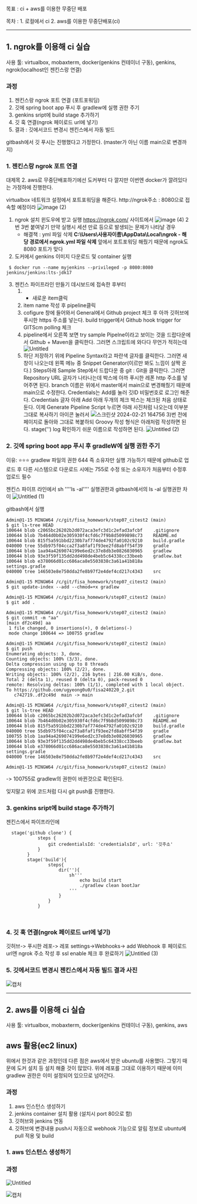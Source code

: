 
목표 : ci + aws를 이용한 무중단 배포

목차 : 1. 로컬에서 ci 2. aws를 이용한 무중단배포(ci)



---------

## 1. ngrok를 이용해 ci 실습  
사용 툴: virtualbox, mobaxterm, docker(genkins 컨테이너 구동), genkins, ngrok(localhost인 젠킨스랑 연결)

### 과정 
1. 젠킨스랑 ngrok 포트 연결 (포트포워딩)
2. 깃에 spring boot app 푸시 후 gradlew에 실행 권한 주기
3. genkins sript에 build stage 추가하기
4. 깃 훅 연결(ngrok 페이로드 url에 넣기)
5. 결과 : 깃에서코드 변경시 젠킨스에서 자동 빌드

gitbash에서 깃 푸시는 진행했다고 가정한다. (master가 아닌 이름 main으로 변경까지)

### 1. 젠킨스랑 ngrok 포트 연결

대제목 2. aws로 무중단배포하기에선 도커부터 다 깔지만 이번엔 docker가 깔려있다는 가정하에 진행한다. 

virtualbox 네트워크 설정에서 포트포워딩을 해준다. 
http://ngrok주소 : 8080으로 접속할 예정이라 
![image (2)](https://github.com/ugyeong0u0/fisa240220_2/assets/120684605/c817cc8f-90e4-415f-a2dd-8a8021b3467d)

1. ngrok 설치 윈도우에 받고 실행
   https://ngrok.com/ 사이트에서
   ![image (4)](https://github.com/ugyeong0u0/fisa240220_2/assets/120684605/81e6523d-d148-4ef2-9e8e-2295fdb24650)
    2번 3번 붙여넣기
   만약 실행시 세션 만료 등으로 발생되는 문제가 나타날 경우
   - 해결책 : yml 파일 삭제
   **C:\Users\사용자이름\AppData\Local\ngrok - 해당 경로에서 ngrok.yml 파일 삭제**
  앞에서 포트포워딩 해줬기 때문에 ngrok도 8080 포트가 맞다
2. 도커에서 genkins 이미지 다운로드 및 container 실행
```
 $ docker run --name myjenkins --privileged -p 8080:8080 jenkins/jenkins:lts-jdk17
```
3. 젠킨스 파이프라인 만들기
   데시보드에 접속한 후부터
   1) + 새로운 item클릭
   2) item name 작성 후 pipeline클릭
   3) cofigure 창에 들어와서
      General에서 Github project 체크 후 아까 깃허브에 푸시한 https 주소를 넣는다.
      build trigger에서 Github hook trigger for GITScm polling 체크
   4) pipeline에서 오른쪽 보면 try sample Pipelne이라고 보이는 것을 드랍다운에서 Github + Maven을 클릭한다. 그러면 스크립트에 와다다 무언가 적히는데
     ![Untitled](https://github.com/ugyeong0u0/fisa240220_2/assets/120684605/bcea57c0-cd8a-44ba-bee7-d59158ccbf42)
   5) 하단 저장하기 위에 Pipeline Syntax라고 파란색 글자를 클릭한다. 그러면 새창이 나오는데 
      왼쪽 메뉴 중 Snippet Generator(이르만 봐도 느낌이 살짝 온다.)
      Steps아래 Sample Step에서 드랍다운 중 git : Git을 클릭한다.
      그러면 Repository URL 글자가 나타나는데 박스에 아까 푸시한 레폰 http 주소를 넣어주면 된다.
      branch 이름은 위에서 master에서 main으로 변경해줬기 때문에 main으로 수정한다.
      Credentials는 Add를 눌러 깃ID 비밀번호로 로그인 해준다.
      Credentials 글자 아래 Add 아래 두개의 체크 박스는 체크된 처음 상태로 둔다.
      이제 Generate Pipeline Script 누르면
      아래 사진처럼 나오는데 이부분 그대로 복사하기 아이콘 눌러서
      ![스크린샷 2024-02-21 164756](https://github.com/ugyeong0u0/fisa240220_2/assets/120684605/6213a1a0-9a49-4fc4-bab8-edc47b946f56)
      3)번 전에 페이지로 돌아와 그대로 복붙하되 Groovy 작성 형식은 아래처럼 작성하면 된다. stage('') log 확인하기 쉬운 이름으로 작성하면 된다. 
       ![Untitled (2)](https://github.com/ugyeong0u0/fisa240220_2/assets/120684605/6ff7f170-1a9b-47a5-97ba-2b2ededa1acf)
      
       
### 2. 깃에 spring boot app 푸시 후 gradleW에 실행 권한 주기
이유:
    ⭐⭐⭐
    gradlew 파일의 권한 644 즉 소유자만 실행 가능하기 때문에 
    github로 업로드 후 다른 시스템으로 다운로드 시에는
    755로 수정 또는 소유자가 처음부터 수정후 업로드 필수 
    
젠킨스 파이프 라인에서 sh ''''ls -al'''' 실행권한과 gitbash에서의 ls -al 실행권한 차이
![Untitled (1)](https://github.com/ugyeong0u0/fisa240220_2/assets/120684605/ea99c4c5-1915-47d5-b3d1-43b049e7a7a6)

gitbash에서 실행
```
Admin@1-15 MINGW64 /c/git/fisa_homework/step07_citest2 (main)
$ git ls-tree HEAD
100644 blob c2065bc26202b2d072aca3efc3d1c2efad3afcbf    .gitignore
100644 blob 7b464d0b02e305930f4cfd6c7f9b8d5099898c73    README.md
100644 blob 815f5a591bbd2230b7af774de4792fa0102c9210    build.gradle
040000 tree 55db975f04cca2f3a8faf1f93ee2fd8abff54f39    gradle
100644 blob 1aa94a4269074199e6ed2c37e8db3e0826030965    gradlew
100644 blob 93e3f59f135dd2dd498de4beb5c64338cc33beeb    gradlew.bat
100644 blob e378066d01cc686aca8e5503838c3a61a41b818a    settings.gradle
040000 tree 146503e8e750dda2fe8b97f2e4def4cd217c4343    src

Admin@1-15 MINGW64 /c/git/fisa_homework/step07_citest2 (main)
$ git update-index --add --chmod=+x gradlew

Admin@1-15 MINGW64 /c/git/fisa_homework/step07_citest2 (main)
$ git add .

Admin@1-15 MINGW64 /c/git/fisa_homework/step07_citest2 (main)
$ git commit -m "aa"
[main df2c49d] aa
 1 file changed, 0 insertions(+), 0 deletions(-)
 mode change 100644 => 100755 gradlew

Admin@1-15 MINGW64 /c/git/fisa_homework/step07_citest2 (main)
$ git push
Enumerating objects: 3, done.
Counting objects: 100% (3/3), done.
Delta compression using up to 8 threads
Compressing objects: 100% (2/2), done.
Writing objects: 100% (2/2), 216 bytes | 216.00 KiB/s, done.
Total 2 (delta 1), reused 0 (delta 0), pack-reused 0
remote: Resolving deltas: 100% (1/1), completed with 1 local object.
To https://github.com/ugyeong0u0/fisa240220_2.git
   c742719..df2c49d  main -> main

Admin@1-15 MINGW64 /c/git/fisa_homework/step07_citest2 (main)
$ git ls-tree HEAD
100644 blob c2065bc26202b2d072aca3efc3d1c2efad3afcbf    .gitignore
100644 blob 7b464d0b02e305930f4cfd6c7f9b8d5099898c73    README.md
100644 blob 815f5a591bbd2230b7af774de4792fa0102c9210    build.gradle
040000 tree 55db975f04cca2f3a8faf1f93ee2fd8abff54f39    gradle
100755 blob 1aa94a4269074199e6ed2c37e8db3e0826030965    gradlew
100644 blob 93e3f59f135dd2dd498de4beb5c64338cc33beeb    gradlew.bat
100644 blob e378066d01cc686aca8e5503838c3a61a41b818a    settings.gradle
040000 tree 146503e8e750dda2fe8b97f2e4def4cd217c4343    src

Admin@1-15 MINGW64 /c/git/fisa_homework/step07_citest2 (main)

```
-> 100755로 gradlew의 권한이 바뀐것으로 확인된다.

잊지말고 위에 코드처럼 다시 git push를 진행한다.


### 3. genkins sript에 build stage 추가하기 

젠킨스에서 파이프라인에 
```
  stage('github clone') {
            steps {
                git credentialsId: 'credentialsId', url: '깃주소'
            }
        }
        stage('build'){
                steps{
                    dir(''){
                        sh'''
                            echo build start
                            ./gradlew clean bootJar
                        '''
                    }
                }
            }
          


```

 ### 4. 깃 훅 연결(ngrok 페이로드 url에 넣기)

 깃허브-> 푸시한 레포-> 레포 settings->Webhooks-> add Webhook 후 
 페이로드 url엔 ngrok 주소 작성 후 ssl enable 체크 후 완료하기
 ![Untitled (3)](https://github.com/ugyeong0u0/fisa240220_2/assets/120684605/85c5487b-e0c6-45ab-817b-d244a5d4e34d)

### 5. 깃에서코드 변경시 젠킨스에서 자동 빌드 결과 사진 

![캡처](https://github.com/ugyeong0u0/fisa240220_2/assets/120684605/f9ce6d13-d1a0-4b8a-acba-91987942ec23)


-------------
## 2. aws를 이용해 ci 실습  
사용 툴: virtualbox, mobaxterm, docker(genkins 컨테이너 구동), genkins, aws 

## aws 활용(ec2 linux)
위에서 한것과 같은 과정인데 다른 점은 aws에서 받은 ubuntu를 사용했다. 
그렇기 때문에 도커 설치 등 설치 해줄 것이 많았다. 
위에 레포를 그대로 이용하기 때문에 이미 gradlew 권한은 이미 설정되어 있으므로 넘어간다.

### 과정
1. aws 인스턴스 생성하기 
2. jenkins container 설치 활용 (설치시 port 80으로 함)
3. 깃허브와 jenkins 연동
4. 깃허브에 변경내용 push시 자동으로 webhook 기능으로 알림 정보로 ubuntu에 pull 적용 및 build

### 1. aws 인스턴스 생성하기 

### 과정
![Untitled](https://github.com/ugyeong0u0/fisa240220_2/assets/120684605/c2ad4dac-fd58-4fcf-a013-b9c3a65c6980)

![캡처](https://github.com/ugyeong0u0/fisa240220_2/assets/120684605/b2f384a6-dc27-4191-9772-99ef607575d0)


